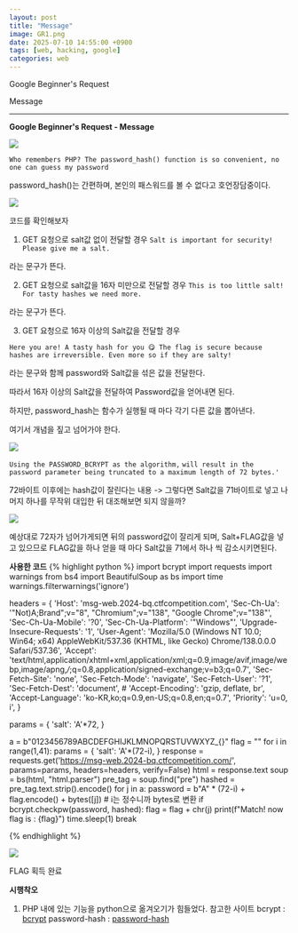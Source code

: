 ```yaml
---
layout: post
title: "Message"
image: GR1.png
date: 2025-07-10 14:55:00 +0900
tags: [web, hacking, google]
categories: web
---
```


Google Beginner's Request

Message

***

**Google Beginner's Request - Message**

![]({{site.baseurl}}/images/GoogleRequest/salt/1.png)

`Who remembers PHP? The password_hash() function is so convenient, no one can guess my password`

password_hash()는 간편하며, 본인의 패스워드를 볼 수 없다고 호언장담중이다.


![]({{site.baseurl}}/images/GoogleRequest/salt/2.png)

코드를 확인해보자

1. GET 요청으로 salt값 없이 전달할 경우
`Salt is important for security! Please give me a salt.`

라는 문구가 뜬다.

2. GET 요청으로 salt값을 16자 미만으로 전달할 경우
`This is too little salt! For tasty hashes we need more.`

라는 문구가 뜬다.

3. GET 요청으로 16자 이상의 Salt값을 전달할 경우

`Here you are! A tasty hash for you 😋 The flag is secure because hashes are irreversible. Even more so if they are salty!`

라는 문구와 함께 password와 Salt값을 섞은 값을 전달한다.

따라서 16자 이상의 Salt값을 전달하여 Password값을 얻어내면 된다.

하지만, password_hash는 함수가 실행될 때 마다 각기 다른 값을 뽑아낸다.

여기서 개념을 짚고 넘어가야 한다.

![]({{site.baseurl}}/images/GoogleRequest/salt/password_hash.png)

`Using the PASSWORD_BCRYPT as the algorithm,`
`will result in the password parameter being truncated to a maximum length of 72 bytes.'`

72바이트 이후에는 hash값이 잘린다는 내용
-> 그렇다면 Salt값을 71바이트로 넣고 나머지 하나를 무작위 대입한 뒤 대조해보면 되지 않을까?

![]({{site.baseurl}}/images/GoogleRequest/salt/php.png)

예상대로 72자가 넘어가게되면 뒤의 password값이 잘리게 되며,
Salt+FLAG값을 넣고 있으므로 FLAG값을 하나 얻을 때 마다
Salt값을 71에서 하나 씩 감소시키면된다.

**사용한 코드**
{% highlight python %}
import bcrypt
import requests
import warnings
from bs4 import BeautifulSoup as bs
import time
warnings.filterwarnings('ignore')

headers = {
    'Host': 'msg-web.2024-bq.ctfcompetition.com',
    'Sec-Ch-Ua': '"Not)A;Brand";v="8", "Chromium";v="138", "Google Chrome";v="138"',
    'Sec-Ch-Ua-Mobile': '?0',
    'Sec-Ch-Ua-Platform': '"Windows"',
    'Upgrade-Insecure-Requests': '1',
    'User-Agent': 'Mozilla/5.0 (Windows NT 10.0; Win64; x64) AppleWebKit/537.36 (KHTML, like Gecko) Chrome/138.0.0.0 Safari/537.36',
    'Accept': 'text/html,application/xhtml+xml,application/xml;q=0.9,image/avif,image/webp,image/apng,*/*;q=0.8,application/signed-exchange;v=b3;q=0.7',
    'Sec-Fetch-Site': 'none',
    'Sec-Fetch-Mode': 'navigate',
    'Sec-Fetch-User': '?1',
    'Sec-Fetch-Dest': 'document',
    # 'Accept-Encoding': 'gzip, deflate, br',
    'Accept-Language': 'ko-KR,ko;q=0.9,en-US;q=0.8,en;q=0.7',
    'Priority': 'u=0, i',
}

params = {
    'salt': 'A'*72,
}

a = b"0123456789ABCDEFGHIJKLMNOPQRSTUVWXYZ_{}"
flag = ""
for i in range(1,41):
    params = {
    'salt': 'A'*(72-i),
    }
    response = requests.get('https://msg-web.2024-bq.ctfcompetition.com/', params=params, headers=headers, verify=False)
    html = response.text
    soup = bs(html, "html.parser")
    pre_tag = soup.find("pre")
    hashed = pre_tag.text.strip().encode()
    for j in a:
        password = b"A" * (72-i) + flag.encode() + bytes([j])  # i는 정수니까 bytes로 변환
        if bcrypt.checkpw(password, hashed):
            flag = flag + chr(j)
            print(f"Match! now flag is : {flag}")
            time.sleep(1)
            break
    

{% endhighlight %}


![]({{site.baseurl}}/images/GoogleRequest/salt/last.png)

FLAG 획득 완료

**시행착오**

1. PHP 내에 있는 기능을 python으로 옮겨오기가 힘들었다.
참고한 사이트
bcrypt : [bcrypt]
password-hash : [password-hash]

[bcrypt]: https://pkg.go.dev/golang.org/x/crypto/bcrypt
[password-hash]: https://www.php.net/password-hash